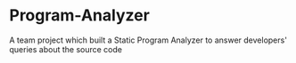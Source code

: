 # Program-Analyzer

A team project which built a Static Program Analyzer to answer developers' queries about the source code
